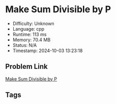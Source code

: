 # Make Sum Divisible by P

- Difficulty: Unknown
- Language: cpp
- Runtime: 113 ms
- Memory: 70.4 MB
- Status: N/A
- Timestamp: 2024-10-03 13:23:18

## Problem Link
[Make Sum Divisible by P](https://leetcode.com/problems/)

## Tags

